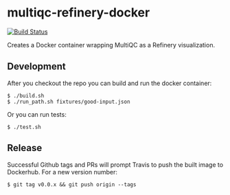 # multiqc-refinery-docker
[![Build Status](https://travis-ci.org/refinery-platform/qualimap-multiqc-refinery-docker.svg?branch=master)](https://travis-ci.org/refinery-platform/qualimap-multiqc-refinery-docker)

Creates a Docker container wrapping MultiQC as a Refinery visualization.

## Development

After you checkout the repo you can build and run the docker container:
```
$ ./build.sh
$ ./run_path.sh fixtures/good-input.json
```

Or you can run tests:
```
$ ./test.sh
```

## Release

Successful Github tags and PRs will prompt Travis to push the built image to Dockerhub. For a new version number:
```
$ git tag v0.0.x && git push origin --tags
```
